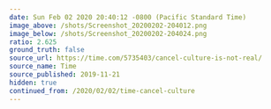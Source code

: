 ```yaml
---
date: Sun Feb 02 2020 20:40:12 -0800 (Pacific Standard Time)
image_above: /shots/Screenshot_20200202-204012.png
image_below: /shots/Screenshot_20200202-204024.png
ratio: 2.625
ground_truth: false
source_url: https://time.com/5735403/cancel-culture-is-not-real/
source_name: Time
source_published: 2019-11-21
hidden: true
continued_from: /2020/02/02/time-cancel-culture
---
```

